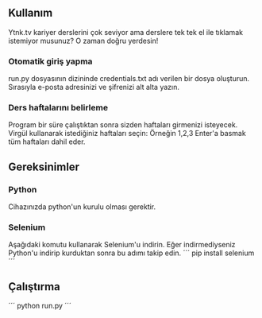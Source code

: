 ## Kullanım
Ytnk.tv kariyer derslerini çok seviyor ama derslere tek tek el ile tıklamak istemiyor musunuz?
O zaman doğru yerdesin!

### Otomatik giriş yapma
run.py dosyasının dizininde credentials.txt adı verilen bir dosya oluşturun. Sırasıyla e-posta adresinizi ve şifrenizi alt alta yazın.
### Ders haftalarını belirleme
Program bir süre çalıştıktan sonra sizden haftaları girmenizi isteyecek. Virgül kullanarak istediğiniz haftaları seçin: Örneğin 1,2,3
Enter'a basmak tüm haftaları dahil eder.
## Gereksinimler
### Python
Cihazınızda python'un kurulu olması gerektir.
### Selenium
Aşağıdaki komutu kullanarak Selenium'u indirin. Eğer indirmediyseniz Python'u indirip kurduktan sonra bu adımı takip edin.
´´´
pip install selenium
´´´
## Çalıştırma
´´´
python run.py
´´´
